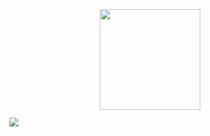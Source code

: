 <div align="center">
  <img height="180em" src="https://github-readme-stats.vercel.app/api/top-langs/?username=Ravelfett&layout=compact&langs_count=7&theme=dracula"/>
</div>

![](https://komarev.com/ghpvc/?username=ravelfett&color=blueviolet&label=views)
